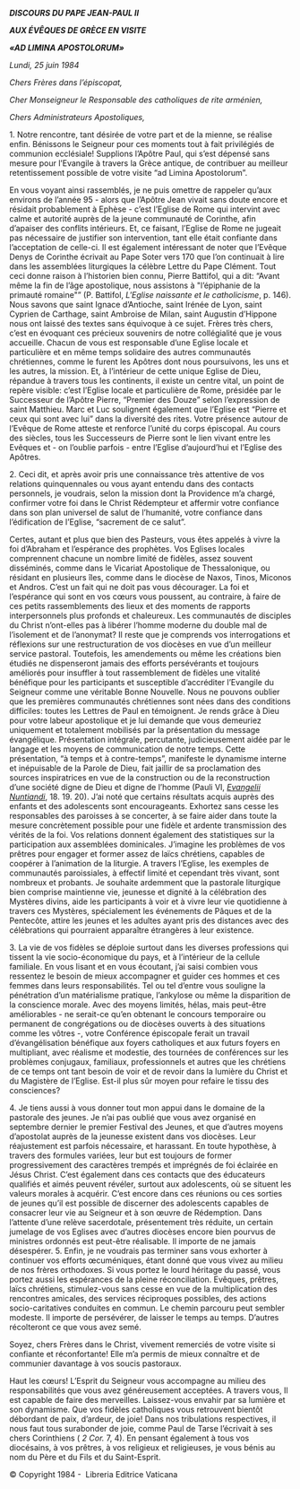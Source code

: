 ***DISCOURS DU PAPE JEAN-PAUL II***

***AUX ÉVÊQUES DE GRÈCE EN VISITE***

***«AD LIMINA APOSTOLORUM»***

*Lundi, 25 juin 1984*

*Chers Frères dans l’épiscopat,*

*Cher Monseigneur le Responsable des catholiques de rite arménien,*

*Chers Administrateurs Apostoliques,*

1\. Notre rencontre, tant désirée de votre part et de la mienne, se réalise enfin. Bénissons le Seigneur pour ces moments tout à fait privilégiés de communion ecclésiale! Supplions l’Apôtre Paul, qui s’est dépensé sans mesure pour l’Evangile à travers la Grèce antique, de contribuer au meilleur retentissement possible de votre visite “ad Limina Apostolorum”.

En vous voyant ainsi rassemblés, je ne puis omettre de rappeler qu’aux environs de l’année 95 - alors que l’Apôtre Jean vivait sans doute encore et résidait probablement à Ephèse - c’est l’Eglise de Rome qui intervint avec calme et autorité auprès de la jeune communauté de Corinthe, afin d’apaiser des conflits intérieurs. Et, ce faisant, l’Eglise de Rome ne jugeait pas nécessaire de justifier son intervention, tant elle était confiante dans l’acceptation de celle-ci. Il est également intéressant de noter que l’Evêque Denys de Corinthe écrivait au Pape Soter vers 170 que l’on continuait à lire dans les assemblées liturgiques la célèbre Lettre du Pape Clément. Tout ceci donne raison à l’historien bien connu, Pierre Battifol, qui a dit: “Avant même la fin de l’âge apostolique, nous assistons à "l’épiphanie de la primauté romaine"” (P. Battifol, *L'Eglise naissante et le catholicisme*, p. 146). Nous savons que saint Ignace d’Antioche, saint Irénée de Lyon, saint Cyprien de Carthage, saint Ambroise de Milan, saint Augustin d’Hippone nous ont laissé des textes sans équivoque à ce sujet. Frères très chers, c’est en évoquant ces précieux souvenirs de notre collégialité que je vous accueille. Chacun de vous est responsable d’une Eglise locale et particulière et en même temps solidaire des autres communautés chrétiennes, comme le furent les Apôtres dont nous poursuivons, les uns et les autres, la mission. Et, à l’intérieur de cette unique Eglise de Dieu, répandue à travers tous les continents, il existe un centre vital, un point de repère visible: c’est l’Eglise locale et particulière de Rome, présidée par le Successeur de l’Apôtre Pierre, “Premier des Douze” selon l’expression de saint Matthieu. Marc et Luc soulignent également que l’Eglise est “Pierre et ceux qui sont avec lui” dans la diversité des rites. Votre présence autour de l’Evêque de Rome atteste et renforce l’unité du corps épiscopal. Au cours des siècles, tous les Successeurs de Pierre sont le lien vivant entre les Evêques et - on l’oublie parfois - entre l’Eglise d’aujourd’hui et l’Eglise des Apôtres.

2\. Ceci dit, et après avoir pris une connaissance très attentive de vos relations quinquennales ou vous ayant entendu dans des contacts personnels, je voudrais, selon la mission dont la Providence m’a chargé, confirmer votre foi dans le Christ Rédempteur et affermir votre confiance dans son plan universel de salut de l’humanité, votre confiance dans l’édification de l’Eglise, “sacrement de ce salut”.

Certes, autant et plus que bien des Pasteurs, vous êtes appelés à vivre la foi d’Abraham et l’espérance des prophètes. Vos Eglises locales comprennent chacune un nombre limité de fidèles, assez souvent disséminés, comme dans le Vicariat Apostolique de Thessalonique, ou résidant en plusieurs îles, comme dans le diocèse de Naxos, Tinos, Miconos et Andros. C’est un fait qui ne doit pas vous décourager. La foi et l’espérance qui sont en vos cœurs vous poussent, au contraire, à faire de ces petits rassemblements des lieux et des moments de rapports interpersonnels plus profonds et chaleureux. Les communautés de disciples du Christ n’ont-elles pas à libérer l’homme moderne du double mal de l’isolement et de l’anonymat? Il reste que je comprends vos interrogations et réflexions sur une restructuration de vos diocèses en vue d’un meilleur service pastoral. Toutefois, les amendements ou même les créations bien étudiés ne dispenseront jamais des efforts persévérants et toujours améliorés pour insuffler à tout rassemblement de fidèles une vitalité bénéfique pour les participants et susceptible d’accréditer l’Evangile du Seigneur comme une véritable Bonne Nouvelle. Nous ne pouvons oublier que les premières communautés chrétiennes sont nées dans des conditions difficiles: toutes les Lettres de Paul en témoignent. Je rends grâce à Dieu pour votre labeur apostolique et je lui demande que vous demeuriez uniquement et totalement mobilisés par la présentation du message évangélique. Présentation intégrale, percutante, judicieusement aidée par le langage et les moyens de communication de notre temps. Cette présentation, “à temps et à contre-temps”, manifeste le dynamisme interne et inépuisable de la Parole de Dieu, fait jaillir de sa proclamation des sources inspiratrices en vue de la construction ou de la reconstruction d’une société digne de Dieu et digne de l’homme (Pauli VI, *[Evangelii Nuntiandi](/content/paul-vi/fr/apost_exhortations/documents/hf_p-vi_exh_19751208_evangelii-nuntiandi.html)*, 18\. 19. 20). J’ai noté que certains résultats acquis auprès des enfants et des adolescents sont encourageants. Exhortez sans cesse les responsables des paroisses à se concerter, à se faire aider dans toute la mesure concrètement possible pour une fidèle et ardente transmission des vérités de la foi. Vos relations donnent également des statistiques sur la participation aux assemblées dominicales. J’imagine les problèmes de vos prêtres pour engager et former assez de laïcs chrétiens, capables de coopérer à l’animation de la liturgie. A travers l’Eglise, les exemples de communautés paroissiales, à effectif limité et cependant très vivant, sont nombreux et probants. Je souhaite ardemment que la pastorale liturgique bien comprise maintienne vie, jeunesse et dignité à la célébration des Mystères divins, aide les participants à voir et à vivre leur vie quotidienne à travers ces Mystères, spécialement les événements de Pâques et de la Pentecôte, attire les jeunes et les adultes ayant pris des distances avec des célébrations qui pourraient apparaître étrangères à leur existence.

3\. La vie de vos fidèles se déploie surtout dans les diverses professions qui tissent la vie socio-économique du pays, et à l’intérieur de la cellule familiale. En vous lisant et en vous écoutant, j’ai saisi combien vous ressentez le besoin de mieux accompagner et guider ces hommes et ces femmes dans leurs responsabilités. Tel ou tel d’entre vous souligne la pénétration d’un matérialisme pratique, l’ankylose ou même la disparition de la conscience morale. Avec des moyens limités, hélas, mais peut-être améliorables - ne serait-ce qu’en obtenant le concours temporaire ou permanent de congrégations ou de diocèses ouverts à des situations comme les vôtres -, votre Conférence épiscopale ferait un travail d’évangélisation bénéfique aux foyers catholiques et aux futurs foyers en multipliant, avec réalisme et modestie, des tournées de conférences sur les problèmes conjugaux, familiaux, professionnels et autres que les chrétiens de ce temps ont tant besoin de voir et de revoir dans la lumière du Christ et du Magistère de l’Eglise. Est-il plus sûr moyen pour refaire le tissu des consciences?

4\. Je tiens aussi à vous donner tout mon appui dans le domaine de la pastorale des jeunes. Je n’ai pas oublié que vous avez organisé en septembre dernier le premier Festival des Jeunes, et que d’autres moyens d’apostolat auprès de la jeunesse existent dans vos diocèses. Leur réajustement est parfois nécessaire, et harassant. En toute hypothèse, à travers des formules variées, leur but est toujours de former progressivement des caractères trempés et imprégnés de foi éclairée en Jésus Christ. C’est également dans ces contacts que des éducateurs qualifiés et aimés peuvent révéler, surtout aux adolescents, où se situent les valeurs morales à acquérir. C’est encore dans ces réunions ou ces sorties de jeunes qu’il est possible de discerner des adolescents capables de consacrer leur vie au Seigneur et à son œuvre de Rédemption. Dans l’attente d’une relève sacerdotale, présentement très réduite, un certain jumelage de vos Eglises avec d’autres diocèses encore bien pourvus de ministres ordonnés est peut-être réalisable. Il importe de ne jamais désespérer. 5. Enfin, je ne voudrais pas terminer sans vous exhorter à continuer vos efforts œcuméniques, étant donné que vous vivez au milieu de nos frères orthodoxes. Si vous portez le lourd héritage du passé, vous portez aussi les espérances de la pleine réconciliation. Evêques, prêtres, laïcs chrétiens, stimulez-vous sans cesse en vue de la multiplication des rencontres amicales, des services réciproques possibles, des actions socio-caritatives conduites en commun. Le chemin parcouru peut sembler modeste. Il importe de persévérer, de laisser le temps au temps. D’autres récolteront ce que vous avez semé.

Soyez, chers Frères dans le Christ, vivement remerciés de votre visite si confiante et réconfortante! Elle m’a permis de mieux connaître et de communier davantage à vos soucis pastoraux.

Haut les cœurs! L’Esprit du Seigneur vous accompagne au milieu des responsabilités que vous avez généreusement acceptées. A travers vous, Il est capable de faire des merveilles. Laissez-vous envahir par sa lumière et son dynamisme. Que vos fidèles catholiques vous retrouvent bientôt débordant de paix, d’ardeur, de joie! Dans nos tribulations respectives, il nous faut tous surabonder de joie, comme Paul de Tarse l’écrivait à ses chers Corinthiens ( *2 Cor.* 7, 4). En pensant également à tous vos diocésains, à vos prêtres, à vos religieux et religieuses, je vous bénis au nom du Père et du Fils et du Saint-Esprit.

© Copyright 1984 -  Libreria Editrice Vaticana